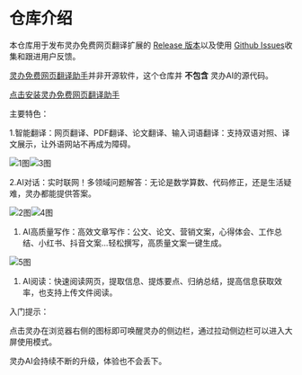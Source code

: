<h1>仓库介绍</h1>
<p>本仓库用于发布灵办免费网页翻译扩展的 <a href="https://github.com/immersive-translate/immersive-translate/releases">Release 版本</a>以及使用 <a href="https://github.com/immersive-translate/immersive-translate/issues">Github Issues</a>收集和跟进用户反馈。</p>
<p><a href="https://ilingban.com/?from=github">灵办免费网页翻译助手</a>并非开源软件，这个仓库并 <strong>不包含</strong> 灵办AI的源代码。</p>
<p><a href="https://ilingban.com/?from=github">点击安装灵办免费网页翻译助手</a></p>
<p>主要特色：</p>
<p>1.智能翻译：网页翻译、PDF翻译、论文翻译、输入词语翻译：支持双语对照、译文展示，让外语网站不再成为障碍。</p>
<p><img src="https://static.ilingban.com/external/g/lingban_github_1.png" alt="1图"><img src="https://static.ilingban.com/external/g/lingban_github_3.png" alt="3图"></p>
<p>2.AI对话：实时联网！多领域问题解答：无论是数学算数、代码修正，还是生活疑难，灵办都能提供答案。</p>
<p><img src="https://static.ilingban.com/external/g/lingban_github_2.png" alt="2图"><img src="https://static.ilingban.com/external/g/lingban_github_4.png" alt="4图"></p>
<ol>
<li>AI高质量写作：高效文章写作：公文、论文、营销文案，心得体会、工作总结、小红书、抖音文案...轻松撰写，高质量文案一键生成。</li>
</ol>
<p><img src="https://static.ilingban.com/external/g/lingban_github_5.png" alt="5图"></p>
<ol>
<li>AI阅读：快速阅读网页，提取信息、提炼要点、归纳总结，提高信息获取效率，也支持上传文件阅读。</li>
</ol>
<p>入门提示：</p>
<p>点击灵办在浏览器右侧的图标即可唤醒灵办的侧边栏，通过拉动侧边栏可以进入大屏使用模式。</p>
<p>灵办AI会持续不断的升级，体验也不会丢下。</p>
